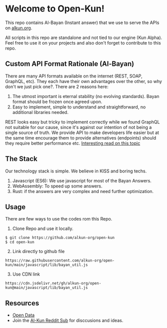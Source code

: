 # Welcome to Open-Kun!
This repo contains Al-Bayan (Instant answer) that we use to serve the APIs on [alkun.org](https://alkun.org/).

All scripts in this repo are standalone and not tied to our engine (Kun Alpha). Feel free to use it on your projects and also don't forget to contribute to this repo.

## Custom API Format Rationale (Al-Bayan)
There are many API formats available on the internet (REST, SOAP, GraphQL, etc). They each have their own advantages over the other, so why don't we just pick one?.
There are 2 reasons here:
1. The utmost important is eternal stability (no evolving standards). Bayan format should be frozen once agreed upon.
2. Easy to implement, simple to understand and straightforward, no additional libraries needed.

REST looks easy but tricky to implement correctly while we found GraphQL not suitable for our cause, since it's against our intention of not being a single source of truth. We provide API to make developers life easier but at the same time encourage them to provide alternatives (endpoints) should they require better performance etc. [Interesting read on this topic](https://fwouts.com/articles/json-over-post)


## The Stack
Our technology stack is simple. We believe in KISS and boring techs.
1. Javascript (ES6): We use javascript for most of the Bayan Answers.
2. WebAssembly: To speed up some answers.
3. Rust: if the answers are very complex and need further optimization.


## Usage
There are few ways to use the codes rom this Repo.

1. Clone Repo and use it locally.
```
$ git clone https://github.com/alkun-org/open-kun
$ cd open-kun
```
2. Link directly to github file
```
https://raw.githubusercontent.com/alkun-org/open-kun/main/javascript/lib/bayan_util.js
```

3. Use CDN link
```
https://cdn.jsdelivr.net/gh/alkun-org/open-kun@main/javascript/lib/bayan_util.js
```

## Resources
- [Open Data](https://github.com/alkun-org/open-kun-data)
- Join the [Al-Kun Reddit Sub](https://www.reddit.com/r/AlKun/) for disccusions and ideas.
